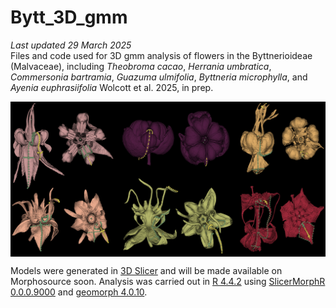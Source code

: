# Bytt_3D_gmm
*Last updated 29 March 2025*  
Files and code used for 3D gmm analysis of flowers in the Byttnerioideae (Malvaceae), including *Theobroma cacao*, *Herrania umbratica*, *Commersonia bartramia*, *Guazuma ulmifolia*, *Byttneria microphylla*, and *Ayenia euphrasiifolia* Wolcott et al. 2025, in prep. 

<p align="center">
<a href="url"><img src="https://github.com/aubricot/bytt_3d_gmm/blob/main/images/bytt_lms_github_banner.jpg" align="middle" width="900" ></a></p>   

Models were generated in [3D Slicer](https://www.slicer.org) and will be made available on Morphosource soon. Analysis was carried out in [R 4.4.2](https://www.R-project.org/) using [SlicerMorphR 0.0.0.9000](https://github.com/SlicerMorph/SlicerMorphR) and [geomorph 4.0.10](https://github.com/geomorphR/geomorph).
